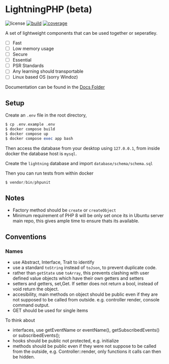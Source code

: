 # LightningPHP (beta)

![license](https://img.shields.io/badge/license-MIT-brightGreen.svg)
[![build](https://github.com/jamielsharief/lightning/workflows/CI/badge.svg)](https://github.com/jamielsharief/lightning/actions)
[![coverage](https://coveralls.io/repos/github/jamielsharief/lightning/badge.svg?branch=master)](https://coveralls.io/github/jamielsharief/lightning?branch=master)

A set of lightweight components that can be used together or seperatley. 

- [ ] Fast
- [ ] Low memory usage
- [ ] Secure
- [ ] Essential
- [ ] PSR Standards
- [ ] Any learning should transportable
- [ ] Linux based OS (sorry Windoz)

Documentation can be found in the [Docs Folder](docs/) 

## Setup

Create an `.env` file in the root directory, 

```php
$ cp .env.example .env
$ docker compose build
$ docker compose up
$ docker compose exec app bash
```

Then access the database from your desktop using `127.0.0.1`, from inside docker the database host is `mysql`.

Create the `lightning` database and import `database/schema/schema.sql`

Then you can run tests from within docker

```php
$ vendor/bin/phpunit
```

## Notes

- Factory method should be `create` or `createObject`
- Minimum requirement of PHP 8 will be only set once its in Ubuntu server main repo, this gives ample time to ensure thats its available.

## Conventions

### Names
- use Abstract, Interface, Trait to identify
- use a standard `toString` instead of `toJson`, to prevent duplicate code. 
- rather than `getState` use `toArray`, this prevents clashing with user defined value objects which have their own getters and setters
- setters and getters, set,Get. If setter does not return a bool, instead of void return the object.
- accesibility, main methods on object should be public even if they are not supposed to be called from outside. e.g. controller render, console command output.
- GET should be used for single items


To think about
- interfaces, use getEventName or eventName(), getSubscribedEvents() or subscribedEvents();
- hooks should be public not protected, e.g. initialize
- methods should be public even if they were not suppose to be called from the outside, e.g. Controller::render, only functions it calls can then be hidden.
